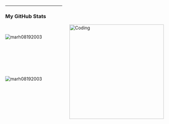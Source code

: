 

<hr width="36%" >

<h3>My GitHub Stats</h3>
<img align="right" alt="Coding" width="300" src="https://cdn.dribbble.com/users/1277312/screenshots/14733298/media/39b1045e593737587dd60e42c8422d1f.gif" >
<br>

<p><img align="left" src="https://github-readme-stats.vercel.app/api/top-langs?username=marh08192003&show_icons=true&theme=dark&locale=en&layout=compact" alt="marh08192003" /></p>

<br><br><br><br><br><br><br>
<p>&nbsp;<img align="left" src="https://github-readme-stats.vercel.app/api?username=marh08192003&show_icons=true&theme=dark&locale=en" alt="marh08192003" /></p>
<br><br><br><br><br><br><br><br><br><br>


